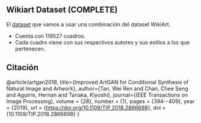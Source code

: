 ## **Wikiart Dataset (COMPLETE)**
El [dataset](structured_dataset.csv) que vamos a usar una combinación del dataset WikiArt.
* Cuenta con 119527 cuadros.
* Cada cuadro viene con sus respectivos autores y sus estilos a los que pertenecen. 

## **Citación**
@article{artgan2018,
  title={Improved ArtGAN for Conditional Synthesis of Natural Image and Artwork},
  author={Tan, Wei Ren and Chan, Chee Seng and Aguirre, Hernan and Tanaka, Kiyoshi},
  journal={IEEE Transactions on Image Processing},
  volume    = {28},
  number    = {1},
  pages     = {394--409},
  year      = {2019},
  url       = {https://doi.org/10.1109/TIP.2018.2866698},
  doi       = {10.1109/TIP.2018.2866698}
}

                                                                
